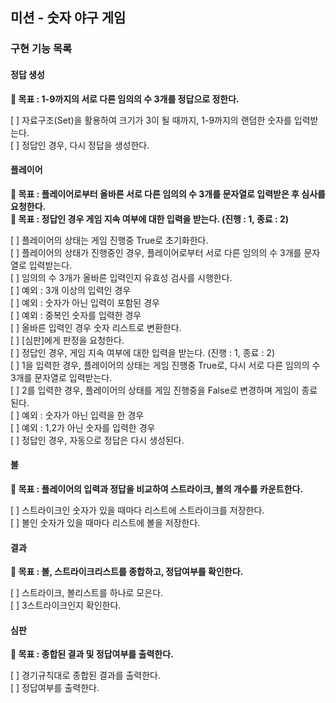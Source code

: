 ## 미션 - 숫자 야구 게임

### 구현 기능 목록

#### 정답 생성<br/>
**🔆 목표 : 1-9까지의 서로 다른 임의의 수 3개를 정답으로 정한다.**<br/>

  [ ] 자료구조(Set)을 활용하여 크기가 3이 될 때까지, 1-9까지의 랜덤한 숫자를 입력받는다.<br/>
  [ ] 정답인 경우, 다시 정답을 생성한다.<br/>

#### 플레이어<br/>
**🔆 목표 : 플레이어로부터 올바른 서로 다른 임의의 수 3개를 문자열로 입력받은 후 심사를 요청한다.**<br/>
**🔆 목표 : 정답인 경우 게임 지속 여부에 대한 입력을 받는다. (진행 : 1, 종료 : 2)**<br/>

  [ ] 플레이어의 상태는 게임 진행중 True로 초기화한다.<br/>
  [ ] 플레이어의 상태가 진행중인 경우, 플레이어로부터 서로 다른 임의의 수 3개를 문자열로 입력받는다.<br/>
  [ ] 임의의 수 3개가 올바른 입력인지 유효성 검사를 시행한다.<br/>
      [ ] 예외 : 3개 이상의 입력인 경우<br/>
      [ ] 예외 : 숫자가 아닌 입력이 포함된 경우<br/>
      [ ] 예외 : 중복인 숫자를 입력한 경우<br/>
  [ ] 올바른 입력인 경우 숫자 리스트로 변환한다.<br/>
  [ ] [심판]에게 판정을 요청한다.<br/>
  [ ] 정답인 경우, 게임 지속 여부에 대한 입력을 받는다. (진행 : 1, 종료 : 2)<br/>
      [ ] 1을 입력한 경우, 플레이어의 상태는 게임 진행중 True로, 다시 서로 다른 임의의 수 3개를 문자열로 입력받는다.<br/>
      [ ] 2를 입력한 경우, 플레이어의 상태를 게임 진행중을 False로 변경하며 게임이 종료된다. <br/>
      [ ] 예외 : 숫자가 아닌 입력을 한 경우<br/>
      [ ] 예외 : 1,2가 아닌 숫자를 입력한 경우<br/>
  [ ] 정답인 경우, 자동으로 정답은 다시 생성된다.<br/>

#### 볼<br/>
**🔆 목표 : 플레이어의 입력과 정답을 비교하여 스트라이크, 볼의 개수를 카운트한다.**<br/>

  [ ] 스트라이크인 숫자가 있을 때마다 리스트에 스트라이크를 저장한다.<br/>
  [ ] 볼인 숫자가 있을 때마다 리스트에 볼을 저장한다.<br/>

#### 결과  <br/>
**🔆 목표 : 볼, 스트라이크리스트를 종합하고, 정답여부를 확인한다.**<br/>

  [ ] 스트라이크, 볼리스트를 하나로 모은다.<br/>
  [ ] 3스트라이크인지 확인한다.<br/>

#### 심판<br/>
**🔆 목표 : 종합된 결과 및 정답여부를 출력한다.**<br/>

  [ ] 경기규칙대로 종합된 결과를 출력한다.<br/>
  [ ] 정답여부를 출력한다.<br/>
 
